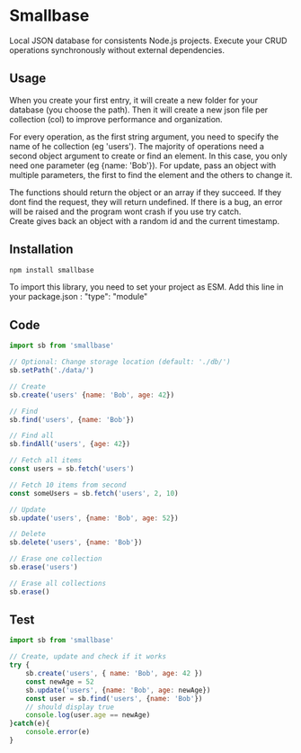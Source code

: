 # Smallbase 

Local JSON database for consistents Node.js projects.
Execute your CRUD operations synchronously without external dependencies.


## Usage

When you create your first entry, it will create a new folder for your database (you choose the path). 
Then it will create a new json file per collection (col) to improve performance and organization. 

For every operation, as the first string argument, you need to specify the name of he collection (eg 'users').
The majority of operations need a second object argument to create or find an element. 
In this case, you only need one parameter (eg {name: 'Bob'}).
For update, pass an object with multiple parameters, the first to find the element and the others to change it. 

The functions should return the object or an array if they succeed. 
If they dont find the request, they will return undefined. 
If there is a bug, an error will be raised and the program wont crash if you use try catch.  
Create gives back an object with a random id and the current timestamp. 


## Installation

```bash
npm install smallbase
```

To import this library, you need to set your project as ESM. 
Add this line in your package.json : "type": "module" 

## Code

```javascript
import sb from 'smallbase'  

// Optional: Change storage location (default: './db/')
sb.setPath('./data/') 

// Create
sb.create('users' {name: 'Bob', age: 42})

// Find
sb.find('users', {name: 'Bob'})

// Find all 
sb.findAll('users', {age: 42})

// Fetch all items
const users = sb.fetch('users')

// Fetch 10 items from second  
const someUsers = sb.fetch('users', 2, 10)

// Update 
sb.update('users', {name: 'Bob', age: 52})

// Delete 
sb.delete('users', {name: 'Bob'})

// Erase one collection
sb.erase('users')

// Erase all collections
sb.erase()
```


## Test

```javascript
import sb from 'smallbase'  

// Create, update and check if it works 
try {
    sb.create('users', { name: 'Bob', age: 42 })
    const newAge = 52
    sb.update('users', {name: 'Bob', age: newAge})
    const user = sb.find('users', {name: 'Bob'})
    // should display true 
    console.log(user.age == newAge)
}catch(e){
    console.error(e)
}
```













